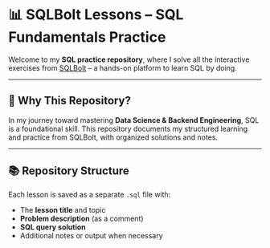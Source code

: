 # 📊 SQLBolt Lessons – SQL Fundamentals Practice

Welcome to my **SQL practice repository**, where I solve all the interactive exercises from [SQLBolt](https://sqlbolt.com/) – a hands-on platform to learn SQL by doing.

---

## 🚀 Why This Repository?

In my journey toward mastering **Data Science & Backend Engineering**, SQL is a foundational skill. This repository documents my structured learning and practice from SQLBolt, with organized solutions and notes.

---

## 📚 Repository Structure

Each lesson is saved as a separate `.sql` file with:
- The **lesson title** and topic
- **Problem description** (as a comment)
- **SQL query solution**
- Additional notes or output when necessary


